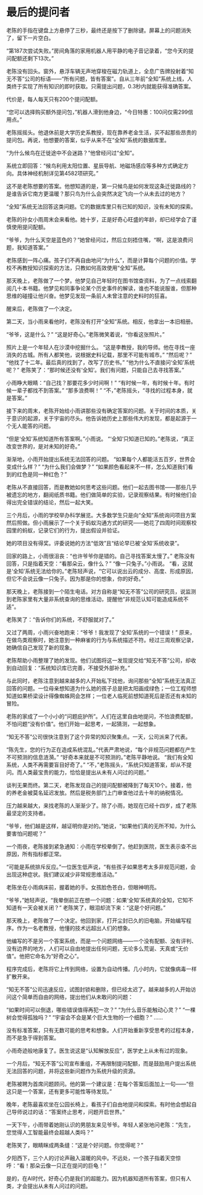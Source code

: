 # 最后的提问者

老陈的手指在键盘上方悬停了三秒，最终还是按下了删除键。屏幕上的问题消失了，留下一片空白。

“第187次尝试失败。”房间角落的家用机器人用平静的电子音记录着，“您今天的提问配额还剩下13次。”

老陈没有回头。窗外，悬浮车辆无声地穿梭在磁力轨道上，全息广告牌投射着“知无不答”公司的标语——“所有问题，皆有答案”。自从三年前“全知”系统上线，人类终于实现了所有知识的即时获取。只需提出问题，0.3秒内就能获得准确答案。

代价是，每人每天只有200个提问配额。

“您可以选择购买额外提问包，”机器人滑到他身边，“今日特惠：100问仅需299信用点。”

老陈摇摇头。他退休前是大学历史系教授，现在靠养老金生活，买不起那些昂贵的提问包。再说，他想要的答案，似乎从来不在“全知”系统的数据库里。

“为什么候鸟在迁徙途中不会迷路？”他曾经问过“全知”。

系统立即回答：“候鸟利用太阳位置、星辰导航、地磁场感应等多种方式确定方向。具体神经机制详见第4582项研究。”

这不是老陈想要的答案。他想知道的是，第一只候鸟是如何发现这条迁徙路线的？是谁告诉它南方更温暖？那只鸟为什么会突然决定飞向一个从未去过的地方？

“全知”系统无法回答这类问题。它的数据库里只有已知的知识，没有未知的探索。

老陈的孙女小雨周末会来看他。她十岁，正是好奇心旺盛的年龄，却已经学会了谨慎使用提问配额。

“爷爷，为什么天空是蓝色的？”她曾经问过，然后立刻捂住嘴，“啊，这是浪费问题，我知道答案。”

老陈感到一阵心痛。孩子们不再自由地问“为什么”，而是计算每个问题的价值。学校不再教授知识探索的方法，只教如何高效使用“全知”系统。

那天晚上，老陈做了一个梦。他梦见自己年轻时在图书馆查资料，为了一点线索翻阅几十本书籍。他梦见和同事争论某个历史事件的解读，谁也不能说服谁，但那种思维的碰撞让他兴奋。他梦见发现一条前人未曾注意的史料时的狂喜。

醒来后，老陈做了一个决定。

第二天，当小雨来看他时，老陈没有打开“全知”系统。相反，他拿出一本旧相册。

“爷爷，这是什么？”
“这是好奇心。”老陈微笑着说，“你看这张照片。”

照片上是一个年轻人在沙漠中挖掘什么。
“这是李教授，我的导师。他在寻找一座消失的古城。所有人都笑他，说根据史料记载，那里不可能有城市。”
“然后呢？”
“他找了十二年。最后真的找到了，改写了历史书。”
“他为什么不直接问‘全知’系统呢？”
老陈笑了：“那时候还没有‘全知’。我们有问题，只能自己去寻找答案。”

小雨睁大眼睛：“自己找？那要花多少时间啊！”
“有时候一年，有时候十年。有时候一辈子都找不到答案。”
“那多浪费啊！”
“不，”老陈摇头，“寻找的过程本身，就是答案。”

接下来的周末，老陈开始给小雨讲那些没有确定答案的问题。关于时间的本质，关于意识的起源，关于宇宙的尽头。他告诉她历史上那些伟大的发现，都是起源于一个无人能答的问题。

“但是‘全知’系统知道所有答案啊。”小雨说。
“‘全知’只知道已知的。”老陈说，“真正改变世界的，是对未知的好奇。”

渐渐地，小雨开始提出系统无法回答的问题。
“如果每个人都能活五百岁，世界会变成什么样？”
“为什么我们会做梦？”
“如果颜色看起来不一样，怎么知道我们看到的红色是同一种红色？”

老陈从不直接回答，而是教她如何思考这些问题。他们一起去图书馆——那些几乎被遗忘的地方，翻阅纸质书籍。他们做简单的实验，记录观察结果。有时候他们会得出完全错误的结论，然后一起大笑。

三个月后，小雨的学校举办科学展览。大多数学生只是向“全知”系统询问项目方案然后照做。但小雨展示了一个关于蚂蚁沟通方式的研究——她花了四周时间观察校园里的蚂蚁，记录它们的行为，提出假设并验证。

她的项目没有得奖。评委说她的方法“低效”且“结论早已被‘全知’系统收录”。

回家的路上，小雨很沮丧：“也许爷爷你是错的。自己寻找答案太慢了。”
老陈没有回答，只是指着天空：“看那朵云，像什么？”
“像一只兔子。”小雨说。
“看，这就是‘全知’系统无法给你的。”老陈轻声说，“它可以说出云的成分、高度、形成原因，但它不会说云像一只兔子。因为那是你的想象，你的好奇。”

那天晚上，老陈接到一个陌生电话。对方自称是“知无不答”公司的研究员，说监测到老陈家里有大量非系统查询的思维活动，提醒他“非规范认知可能造成系统不适”。

老陈笑了：“告诉你们的系统，不舒服就对了。”

又过了两周，小雨兴奋地跑来：“爷爷！我发现了‘全知’系统的一个错误！”
原来，在做鸟类观察时，她注意到一种麻雀的行为与系统描述不符。经过三周观察记录，她确信自己发现了新的现象。

老陈帮助小雨整理了她的发现。他们试图将这一发现提交给“知无不答”公司，却收到自动回复：“系统知识库已完善，不接受外部补充。”

与此同时，老陈注意到越来越多的人开始私下找他，询问那些“全知”系统无法真正回答的问题。一位母亲想知道为什么她的孩子总是把太阳画成绿色；一位工程师想知道如果桥梁设计得像蜘蛛网会怎样；一位老人临死前想知道死后是否还有未知的冒险。

老陈的家成了一个小小的“问题庇护所”。人们在这里自由地提问，不怕浪费配额，不怕问题“没有价值”。他们开始一起思考，一起猜测，一起想象。

“知无不答”公司很快注意到了这个异常的知识聚集点。一天，公司派来了代表。

“陈先生，您的行为正在造成系统混乱。”代表严肃地说，“每个非规范问题都在产生不可预测的信息涟漪。”
“好奇本来就是不可预测的。”老陈平静地说。
“我们有全知系统，人类不再需要盲目好奇了。”
“不，”老陈摇头，“系统只知道答案，却从不提问。而人类最宝贵的能力，恰恰是提出从未有人问过的问题。”

谈判无果而终。第二天，老陈发现自己的提问配额被降到了每天10个。接着，他的养老金被莫名延迟发放。然后是税务部门上门审查他过去十年的纳税情况。

压力越来越大，来找老陈的人渐渐少了。除了小雨，她现在已经十四岁，成了老陈最坚定的支持者。

“爷爷，他们越是这样，越证明你是对的。”她说，“如果他们真的无所不知，为什么要害怕问题呢？”

一个雨夜，老陈接到紧急通知：小雨在学校晕倒了。他赶到医院，医生表示查不出原因，所有指标都正常。

“可能是系统排斥反应。”一位医生低声说，“有些孩子如果思考太多非规范问题，会出现这种症状。我们建议减少非常规思维活动。”

老陈坐在小雨病床前，握着她的手。女孩脸色苍白，但眼神明亮。

“爷爷，”她轻声说，“我晕倒前正在想一个问题：如果‘全知’系统真的全知，它知不知道有一天会被关闭？”
老陈笑了，眼泪却流下来：“这是个好问题。”

那天晚上，老陈做了一个决定。他回到家，打开尘封已久的旧电脑，开始编写程序。作为一名老教授，他懂的技术远超出人们的想象。

他编写的不是另一个答案系统，而是一个问题网络——一个没有配额、没有评判、没有边界的地方，人们可以自由地提出任何问题，无论多么荒诞、天真或“无价值”。他把它命名为“好奇之心”。

程序完成后，老陈将它上传到网络，设置为自动传播。几小时内，它就像病毒一样扩散开来。

“知无不答”公司迅速反应，试图封锁和删除，但已经太迟了。越来越多的人开始访问这个简单而自由的网络，提出他们从未敢问的问题：

“如果时间可以倒退，哪些错误值得再犯一次？”
“为什么音乐能触动心灵？”
“一棵树会觉得孤独吗？”
“宇宙会不会是某个巨大生物的一个细胞？”
......

没有标准答案，只有无数可能的思考和想象。人们开始重新享受思考的过程本身，而不是急于得到答案。

小雨奇迹般地康复了。医生说这是“认知解放反应”，医学史上从未有过的现象。

一个月后，“知无不答”公司宣布重组，不再限制提问配额，而是鼓励用户提出系统无法回答的问题，并将这些新问题作为系统升级的资源。

老陈被聘为首席问题顾问。他的第一个建议是：在每个答案后面加上一句——“但这只是一个答案，还有更多可能性等待发现。”

晚年，老陈最喜欢坐在公园长椅上，看孩子们自由地提问和探索。有时他会想起自己导师说过的话：“答案终止思考，问题开启世界。”

一天下午，小雨带着她刚认识的男朋友来见爷爷。年轻人紧张地问老陈：“先生，您觉得人工智能最终会超越人类吗？”

老陈笑了，眼睛眯成两条缝：“这是个好问题。你觉得呢？”

夕阳西下，三个人的讨论声融入温暖的风中。不远处，一个孩子指着天空惊呼：“看！那朵云像一只正在提问的巨龟！”

是的，在AI时代，好奇心仍是我们的超能力。因为机器知道所有答案，但只有人类，才会提出从未有人问过的问题。